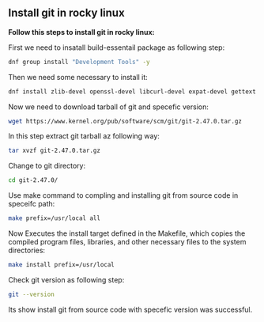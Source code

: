 ## Install git in rocky linux
**Follow this steps to install git in rocky linux:**

First we need to insatall build-essentail package as following step:
```bash
dnf group install "Development Tools" -y 
```
Then we need some necessary to install it:
```bash
dnf install zlib-devel openssl-devel libcurl-devel expat-devel gettext unzip cmake gcc -y
```
Now we need to download tarball of git and specefic version:
```bash
wget https://www.kernel.org/pub/software/scm/git/git-2.47.0.tar.gz
```
In this step extract git tarball az following way:
```bash
tar xvzf git-2.47.0.tar.gz 
```
Change to git directory:
```bash
cd git-2.47.0/
```
Use make command to compling and installing git from source code in speceifc path:
```bash
make prefix=/usr/local all
```
Now Executes the install target defined in the Makefile, which copies the compiled program files, libraries, and other necessary files to the system directories:
```bash
make install prefix=/usr/local
```
Check git version as following step:
```bash
git --version
```
Its show install git from source code with specefic version was successful.
